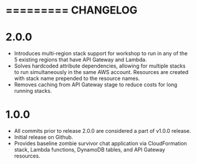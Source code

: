 =========
CHANGELOG
=========

2.0.0
=====
* Introduces multi-region stack support for workshop to run in any of the 5 existing regions that have API Gateway and Lambda.
* Solves hardcoded attribute dependencies, allowing for multiple stacks to run simultaneously in the same AWS account. Resources are created with stack name prepended to the resource names.
* Removes caching from API Gateway stage to reduce costs for long running stacks.

1.0.0
==========
* All commits prior to release 2.0.0 are considered a part of v1.0.0 release.
* Initial release on Github.
* Provides baseline zombie survivor chat application via CloudFormation stack, Lambda functions, DynamoDB tables, and API Gateway resources.

